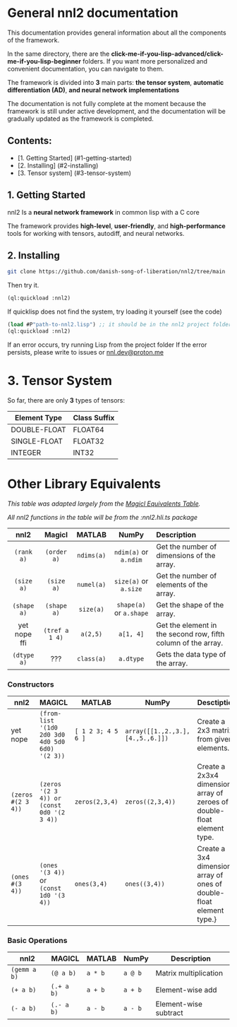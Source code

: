 # General nnl2 documentation


This documentation provides general information about all the components of the framework.

In the same directory, there are the **click-me-if-you-lisp-advanced/click-me-if-you-lisp-beginner** folders. If you want more personalized and convenient documentation, you can navigate to them.

The framework is divided into **3** main parts: **the tensor system**, **automatic differentiation (AD)**, **and neural network implementations**

The documentation is not fully complete at the moment because the framework is still under active development, and the documentation will be gradually updated as the framework is completed.

## Contents:
- [1. Getting Started] (#1-getting-started) 
- [2. Installing] (#2-installing)
- [3. Tensor system] (#3-tensor-system)

## 1. Getting Started

nnl2 Is a **neural network framework** in common lisp with a C core

The framework provides **high-level**, **user-friendly**, and **high-performance** tools for working with tensors, autodiff, and neural networks.

## 2. Installing

```bash
git clone https://github.com/danish-song-of-liberation/nnl2/tree/main
```

Then try it.

```lisp
(ql:quickload :nnl2)
```

If quicklisp does not find the system, try loading it yourself (see the code)

```lisp
(load #P"path-to-nnl2.lisp") ;; it should be in the nnl2 project folder
(ql:quickload :nnl2)
```

If an error occurs, try running Lisp from the project folder
If the error persists, please write to issues or nnl.dev@proton.me

# 3. Tensor System 

So far, there are only **3** types of tensors:

|  Element Type | Class Suffix | 
|---------------|--------------|
| DOUBLE-FLOAT  | FLOAT64      |
| SINGLE-FLOAT  | FLOAT32			 |
| INTEGER       | INT32        |

# Other Library Equivalents

*This table was adapted largely from the [Magicl Equivalents Table].*

[Magicl Equivalents Table]: https://github.com/quil-lang/magicl/blob/master/doc/high-level.md

*All nnl2 functions in the table will be from the :nnl2.hli.ts package*


|  nnl2               | Magicl            | MATLAB          | NumPy                         | Description |
|:-------------------:|:-----------------:|:---------------:|:-----------------------------:|:------------|
| ```(rank a)```  | ```(order a)```   | ```ndims(a)```  | ```ndim(a)``` or ```a.ndim``` | Get the number of dimensions of the array. |
| ```(size a)```      | ```(size a)```    | ```numel(a)```  | ```size(a)``` or ```a.size```  | Get the number of elements of the array. |
| ```(shape a)``` | ```(shape a)```   | ```size(a)```   | ```shape(a)``` or ```a.shape``` | Get the shape of the array. |
| yet nope ffi        | ```(tref a 1 4)``` | ```a(2,5)```   | ```a[1, 4]```                 | Get the element in the second row, fifth column of the array. |
| ```(dtype a)``` | ??? | ```class(a)``` | ```a.dtype``` | Gets the data type of the array. |

### Constructors 

| nnl2 | MAGICL | MATLAB | NumPy | Desctiption |
|------|--------|--------|-------|-------------|
| yet nope | ```(from-list '(1d0 2d0 3d0 4d0 5d0 6d0) '(2 3))``` | ```[ 1 2 3; 4 5 6 ]``` | ```array([[1.,2.,3.], [4.,5.,6.]])``` | Create a 2x3 matrix from given elements. |
| ```(zeros #(2 3 4))```| ```(zeros '(2 3 4)) or (const 0d0 '(2 3 4))``` | ```zeros(2,3,4)``` | ```zeros((2,3,4))``` |  Create a 2x3x4 dimensional array of zeroes of double-float element type. |
| ```(ones #(3 4))``` | ```(ones '(3 4))``` or ```(const 1d0 '(3 4))``` |  ```ones(3,4)``` | ```ones((3,4))``` | Create a 3x4 dimensional array of ones of double-float element type.}

###  Basic Operations 

| nnl2 | MAGICL | MATLAB | NumPy | Description |
|------|--------|--------|-------|-------------|
| ```(gemm a b)``` | ```(@ a b)``` | ```a * b``` | ```a @ b``` | Matrix multiplication |
| ```(+ a b)``` | ```(.+ a b)``` | ```a + b``` | ```a + b``` | 	Element-wise add |
| ```(- a b)``` | ```(.- a b)``` | ```a - b``` | ```a - b``` | Element-wise subtract |

